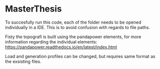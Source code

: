 # MasterThesis

To succesfully run this code, each of the folder needs to be opened individually in a IDE. This is to avoid confusion with regards to file paths.

Fisty the topografi is built using the pandapower elements, for more information regarding the individual elements: https://pandapower.readthedocs.io/en/latest/index.html

Load and generation profiles can be changed, but requires same format as the exsisting files.
